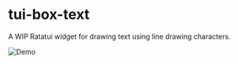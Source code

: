 # tui-box-text

A WIP Ratatui widget for drawing text using line drawing characters.

![Demo](https://vhs.charm.sh/vhs-6ldj2r9v3mIaSzk8H7Jp8t.gif)
